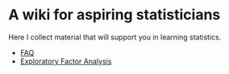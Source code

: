 <!-- title: Stats Jedi -->

# A wiki for aspiring statisticians

Here I collect material that will support you in learning statistics.

* [FAQ](FAQ.html)
* [Exploratory Factor Analysis](Exploratory%Factor%Analysis.html)